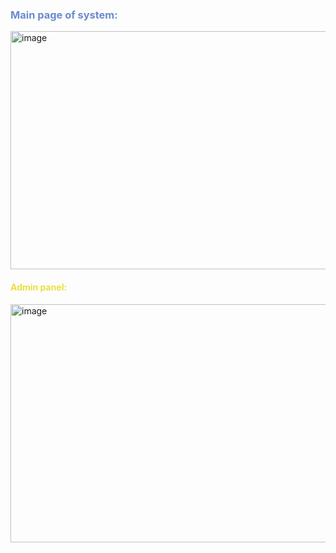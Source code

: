 <h3 style="font-weight: bold; color: #698bcf;">Main page of system:</h3>
 
<img width="974" height="381" alt="image" src="https://github.com/user-attachments/assets/e196a096-06be-4785-bb85-3adbebdd1f47" />


<h4 style="color: #ebdf3b;">Admin panel:</h4>

<img width="974" height="381" alt="image" src="https://github.com/user-attachments/assets/e156c732-93df-4e6d-95b2-4bac614b1ff2" />

